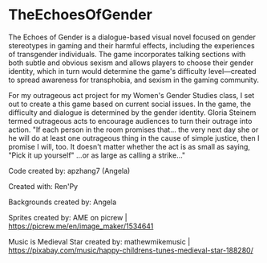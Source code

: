# TheEchoesOfGender
The Echoes of Gender is a dialogue-based visual novel focused on gender stereotypes in gaming and their harmful effects, including the experiences of transgender individuals. The game incorporates talking sections with both subtle and obvious sexism and allows players to choose their gender identity, which in turn would determine the game's difficulty level—created to spread awareness for transphobia, and sexism in the gaming community.

For my outrageous act project for my Women's Gender Studies class, I set out to create a this game based on current social issues. In the game, the difficulty and dialogue is determined by the gender identity. Gloria Steinem termed outrageous acts to encourage audiences to turn their outrage into action. "If each person in the room promises that... the very next day she or he will do at least one outrageous thing in the cause of simple justice, then I promise I will, too. It doesn't matter whether the act is as small as saying, "Pick it up yourself" ...or as large as calling a strike..."

Code created by: apzhang7 (Angela) 

Created with: Ren'Py

Backgrounds created by: Angela

Sprites created by: AME on picrew | https://picrew.me/en/image_maker/1534641

Music is Medieval Star created by: mathewmikemusic | https://pixabay.com/music/happy-childrens-tunes-medieval-star-188280/
